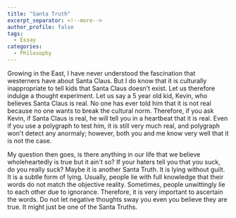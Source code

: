 ```yaml
---
title: "Santa Truth"
excerpt_separator: <!--more-->
author_profile: false
tags:
  - Essay
categories:
  - Philosophy
---
```

Growing in the East, I have never understood the fascination that westerners have about Santa Claus. But I do know that it is culturally inappropriate to tell kids that Santa Claus doesn’t exist. Let us therefore indulge a thought experiment. Let us say a 5 year old kid, Kevin, who believes Santa Claus is real. No one has ever told him that it is not real because no one wants to break the cultural norm. Therefore, if you ask Kevin, if Santa Claus is real, he will tell you in a heartbeat that it is real. Even if you use a polygraph to test him, it is still very much real, and polygraph won't detect any anormaly; however, both you and me know very well that it is not the case.

My question then goes, is there anything in our life that we believe wholeheartedly is true but it ain't so? If your haters tell you that you suck, do you really suck? Maybe it is another Santa Truth. It is lying without guilt. It is a subtle form of lying. Usually, people lie with full knowledge that their words do not match the objective reality. Sometimes, people unwittingly lie to each other due to ignorance. Therefore, it is very important to ascertain the words. Do not let negative thoughts sway you even you believe they are true. It might just be one of the Santa Truths.